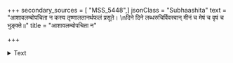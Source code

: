 +++
secondary_sources = [ "MSS_5448",]
jsonClass = "Subhaashita"
text = "आशावलम्बोपचिता न कस्य तृष्णालतानर्थफलं प्रसूते।  \nदिने दिने लब्धरुचिर्विवस्वान् मीनं च मेषं च वृषं च भुङ्क्ते॥"
title = "आशावलम्बोपचिता न"

+++

<details><summary>Text</summary>

आशावलम्बोपचिता न कस्य तृष्णालतानर्थफलं प्रसूते।  
दिने दिने लब्धरुचिर्विवस्वान् मीनं च मेषं च वृषं च भुङ्क्ते॥
</details>
